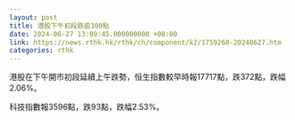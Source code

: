 ```yaml
---
layout: post
title: 港股下午初段跌逾300點
date: 2024-06-27 13:09:45.000000000 +08:00
link: https://news.rthk.hk/rthk/ch/component/k2/1759268-20240627.htm
categories: rthk
---
```


港股在下午開市初段延續上午跌勢，恒生指數較早時報17717點，跌372點，跌幅2.06%。

科技指數報3596點，跌93點，跌幅2.53%。
